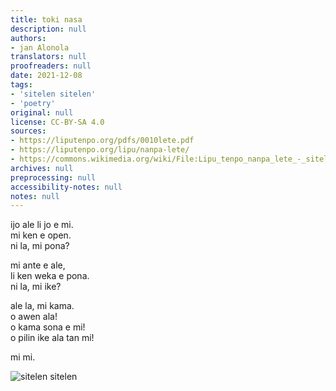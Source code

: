 ```yaml
---
title: toki nasa
description: null
authors:
- jan Alonola
translators: null
proofreaders: null
date: 2021-12-08
tags:
- 'sitelen sitelen'
- 'poetry'
original: null
license: CC-BY-SA 4.0
sources:
- https://liputenpo.org/pdfs/0010lete.pdf
- https://liputenpo.org/lipu/nanpa-lete/
- https://commons.wikimedia.org/wiki/File:Lipu_tenpo_nanpa_lete_-_sitelen_sitelen.png
archives: null
preprocessing: null
accessibility-notes: null
notes: null
---
```


ijo ale li jo e mi.  
mi ken e open.  
ni la, mi pona?  

mi ante e ale,  
li ken weka e pona.  
ni la, mi ike?  

ale la, mi kama.  
o awen ala!  
o kama sona e mi!  
o pilin ike ala tan mi!  

mi mi.

![sitelen sitelen](https://upload.wikimedia.org/wikipedia/commons/e/e2/Lipu_tenpo_nanpa_lete_-_sitelen_sitelen.png)